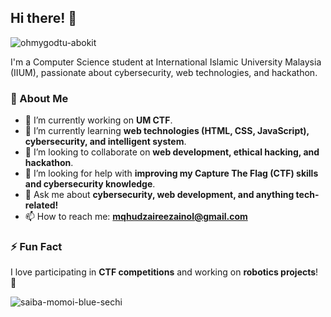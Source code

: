 ## Hi there! 👋 

![ohmygodtu-abokit](https://github.com/user-attachments/assets/fb9700eb-6cc2-4b98-87da-c71c42d60992)

I'm a Computer Science student at International Islamic University Malaysia (IIUM), passionate about cybersecurity, web technologies, and hackathon.  

### 🚀 About Me  

- 🔭 I’m currently working on **UM CTF**.  
- 🌱 I’m currently learning **web technologies (HTML, CSS, JavaScript), cybersecurity, and intelligent system**.  
- 👯 I’m looking to collaborate on **web development, ethical hacking, and hackathon**.  
- 🤔 I’m looking for help with **improving my Capture The Flag (CTF) skills and cybersecurity knowledge**.  
- 💬 Ask me about **cybersecurity, web development, and anything tech-related!**  
- 📫 How to reach me: **mqhudzaireezainol@gmail.com**  

### ⚡ Fun Fact  
I love participating in **CTF competitions** and working on **robotics projects**! 🤖

![saiba-momoi-blue-sechi](https://github.com/user-attachments/assets/e7a5550c-1b9e-4b93-b62d-9a8c9b9676e8)

